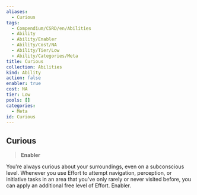```yaml
---
aliases:
  - Curious
tags:
  - Compendium/CSRD/en/Abilities
  - Ability
  - Ability/Enabler
  - Ability/Cost/NA
  - Ability/Tier/Low
  - Ability/Categories/Meta
title: Curious
collection: Abilities
kind: Ability
action: false
enabler: true
cost: NA
tier: Low
pools: []
categories:
  - Meta
id: Curious
---
```

## Curious    
>**Enabler**  
    
You're always curious about your surroundings, even on a subconscious level. Whenever you use Effort to attempt navigation, perception, or initiative tasks in an area that you've only rarely or never visited before, you can apply an additional free level of Effort. Enabler.
